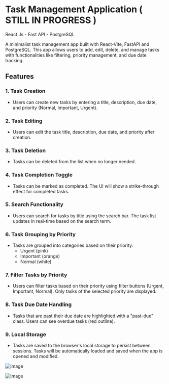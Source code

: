 # Task Management Application ( STILL IN PROGRESS )
React Js - Fast API - PostgreSQL

A minimalist task management app built with React-Vite, FastAPI and PostgreSQL. This app allows users to add, edit, delete, and manage tasks with functionalities like filtering, priority management, and due date tracking.

## Features

### 1. **Task Creation**
- Users can create new tasks by entering a title, description, due date, and priority (Normal, Important, Urgent).

### 2. **Task Editing**
- Users can edit the task title, description, due date, and priority after creation.

### 3. **Task Deletion**
- Tasks can be deleted from the list when no longer needed.

### 4. **Task Completion Toggle**
- Tasks can be marked as completed. The UI will show a strike-through effect for completed tasks.

### 5. **Search Functionality**
- Users can search for tasks by title using the search bar. The task list updates in real-time based on the search term.

### 6. **Task Grouping by Priority**
- Tasks are grouped into categories based on their priority: 
    - Urgent (pink)
    - Important (orange)
    - Normal (white)

### 7. **Filter Tasks by Priority**
- Users can filter tasks based on their priority using filter buttons (Urgent, Important, Normal). Only tasks of the selected priority are displayed.

### 8. **Task Due Date Handling**
- Tasks that are past their due date are highlighted with a "past-due" class. Users can see overdue tasks (red outline).

### 9. **Local Storage**
- Tasks are saved to the browser's local storage to persist between sessions. Tasks will be automatically loaded and saved when the app is opened and modified.

![image](https://github.com/user-attachments/assets/aaf7299d-4505-418e-8092-f83d2ffcfd81)  

  
![image](https://github.com/user-attachments/assets/03e0b94e-3c4d-448a-8c73-602f4b22f7f9)



